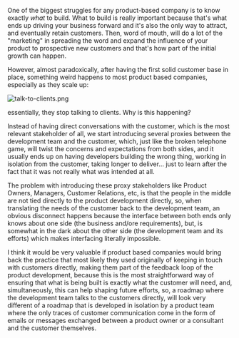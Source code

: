 One of the biggest struggles for any product-based company is to know exactly _what_ to build. What to build is really important because that's what ends up driving your business forward and it's also the only way to attract, and eventually retain customers. Then, word of mouth, will do a lot of the "marketing" in spreading the word and expand the influence of your product to prospective new customers and that's how part of the initial growth can happen.

However, almost paradoxically, after having the first solid customer base in place, something weird happens to most product based companies, especially as they scale up: 

![talk-to-clients.png]({{site.baseurl}}/images/talk-to-clients.png)

essentially, they stop talking to clients. Why is this happening?

Instead of having direct conversations with the customer, which is the most relevant stakeholder of all, we start introducing several proxies between the development team and the customer, which, just like the broken telephone game, will twist the concerns and expectations from both sides, and it usually ends up on having developers building the wrong thing, working in isolation from the customer, taking longer to deliver... just to learn after the fact that it was not really what was intended at all.

The problem with introducing these proxy stakeholders like Product Owners, Managers, Customer Relations, etc, is that the people in the middle are not tied directly to the product development directly, so, when translating the needs of the customer back to the development team, an obvious disconnect happens because the interface between both ends only knows about one side (the business and/ore requirements), but, is somewhat in the dark about the other side (the development team and its efforts) which makes interfacing literally impossible.

I think it would be very valuable if product based companies would bring back the practice that most likely they used originally of keeping in touch with customers directly, making them part of the feedback loop of the product development, because this is the most straightforward way of ensuring that what is being built is exactly what the customer will need, and, simultaneously, this can help shaping future efforts, so, a roadmap where the development team talks to the customers directly, will look very different of a roadmap that is developed in isolation by a product team where the only traces of customer communication come in the form of emails or messages exchanged between a product owner or a consultant and the customer themselves.
